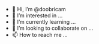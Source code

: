 - 👋 Hi, I’m @doobricam
- 👀 I’m interested in ...
- 🌱 I’m currently learning ...
- 💞️ I’m looking to collaborate on ...
- 📫 How to reach me ...

<!---
doobricam/doobricam is a ✨ special ✨ repository because its `README.md` (this file) appears on your GitHub profile.
You can click the Preview link to take a look at your changes.
--->

